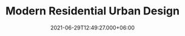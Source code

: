 ---
title: Modern Residential Urban Design
date: 2021-06-29T12:49:27.000+06:00
thumbnail: images/project_modernResidence/thumb.jpg
service: Design, Modeling, Rendering
# Client: Damascus University
shortDescription: an urban area that combines modern design with functionality. The design takes into consideration the sun path to ensure that each house receives sufficient natural light during the day while preventing cold wind from entering the building. In addition to the residential buildings, the urban area includes bicycle roads and a safe environment for children to play. The compound includes ample parking spots and an interactive square for residents to gather and engage with each other. Overall, the design is a practical and aesthetically pleasing solution that meets the needs of the community.
challenge: Lorem ipsum dolor sit amet, consetetur sadipscing elitr, sed diam nonumy
  eirmod tempor invidunt ut labore et dolore magna aliquyam erat, sed diam voluptua
  vero eos et accusam et justo duo dolores et ea rebum. Stet clita kasd gubergren.
solution: Lorem ipsum dolor sit amet, consetetur sadipscing elitr, sed diam nonumy
  eirmod tempor invidunt ut labore et dolore magna aliquyam erat, sed diam voluptua
  vero eos et accusam et justo duo dolores et ea rebum. Stet clita kasd gubergren.
slideShowImages: [images/project1/1.jpg,images/project1/2.jpg,images/project1/3.jpg,images/project1/3.jpg,images/project1/3.jpg]
showChallenge: "false"
showSolution: "false"
showChallengeAndSolution: "false"

---